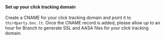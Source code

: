 #### Set up your click tracking domain

Create a CNAME for your click tracking domain and point it to `thirdparty.bnc.lt`. Once the CNAME record is added, please allow up to an hour for Branch to generate SSL and AASA files for your click tracking domain.
